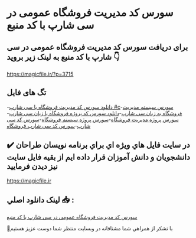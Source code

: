 # سورس کد مدیریت فروشگاه عمومی در سی شارپ با کد منبع

## برای دریافت سورس کد مدیریت فروشگاه عمومی در سی شارپ با کد منبع به لینک زیر بروید 👇

https://magicfile.ir/?p=3715

## تگ های فایل

-[دانلود سورس کد مدیریت فروشگاه با سی شارپ #c](https://magicfile.ir/product/%d9%85%d8%af%db%8c%d8%b1%db%8c%d8%aa-%d9%81%d8%b1%d9%88%d8%b4%da%af%d8%a7%d9%87-%d8%b9%d9%85%d9%88%d9%85%db%8c-%d8%af%d8%b1-%d8%b3%db%8c-%d8%b4%d8%a7%d8%b1%d9%be/)-[سورس سیستم مدیریت فروشگاه به زبان سی شارپ](https://magicfile.ir/product/%d9%85%d8%af%db%8c%d8%b1%db%8c%d8%aa-%d9%81%d8%b1%d9%88%d8%b4%da%af%d8%a7%d9%87-%d8%b9%d9%85%d9%88%d9%85%db%8c-%d8%af%d8%b1-%d8%b3%db%8c-%d8%b4%d8%a7%d8%b1%d9%be/)-[دانلود سورس کد پروژه فروشگاه با زبان سی شارپ](https://magicfile.ir/product/%d9%85%d8%af%db%8c%d8%b1%db%8c%d8%aa-%d9%81%d8%b1%d9%88%d8%b4%da%af%d8%a7%d9%87-%d8%b9%d9%85%d9%88%d9%85%db%8c-%d8%af%d8%b1-%d8%b3%db%8c-%d8%b4%d8%a7%d8%b1%d9%be/)-[سورس پروژه مدیریت فروشگاه](https://magicfile.ir/product/%d9%85%d8%af%db%8c%d8%b1%db%8c%d8%aa-%d9%81%d8%b1%d9%88%d8%b4%da%af%d8%a7%d9%87-%d8%b9%d9%85%d9%88%d9%85%db%8c-%d8%af%d8%b1-%d8%b3%db%8c-%d8%b4%d8%a7%d8%b1%d9%be/)-[سورس پروژه سیستم فروشگاه](https://magicfile.ir/product/%d9%85%d8%af%db%8c%d8%b1%db%8c%d8%aa-%d9%81%d8%b1%d9%88%d8%b4%da%af%d8%a7%d9%87-%d8%b9%d9%85%d9%88%d9%85%db%8c-%d8%af%d8%b1-%d8%b3%db%8c-%d8%b4%d8%a7%d8%b1%d9%be/)-[سورس کد سی شارپ](https://magicfile.ir/product/%d9%85%d8%af%db%8c%d8%b1%db%8c%d8%aa-%d9%81%d8%b1%d9%88%d8%b4%da%af%d8%a7%d9%87-%d8%b9%d9%85%d9%88%d9%85%db%8c-%d8%af%d8%b1-%d8%b3%db%8c-%d8%b4%d8%a7%d8%b1%d9%be/)-[سورس کد سی شارپ فروشگاه](https://magicfile.ir/product/%d9%85%d8%af%db%8c%d8%b1%db%8c%d8%aa-%d9%81%d8%b1%d9%88%d8%b4%da%af%d8%a7%d9%87-%d8%b9%d9%85%d9%88%d9%85%db%8c-%d8%af%d8%b1-%d8%b3%db%8c-%d8%b4%d8%a7%d8%b1%d9%be/)

## ✔️ در سايت فايل هاي ويژه اي براي برنامه نويسان طراحان دانشجويان و دانش آموزان قرار داده ايم از بقيه فايل سايت نيز ديدن فرماييد

https://magicfile.ir


## لينک دانلود اصلي 📥 :

[سورس کد مدیریت فروشگاه عمومی در سی شارپ با کد منبع](https://magicfile.ir/product/%d9%85%d8%af%db%8c%d8%b1%db%8c%d8%aa-%d9%81%d8%b1%d9%88%d8%b4%da%af%d8%a7%d9%87-%d8%b9%d9%85%d9%88%d9%85%db%8c-%d8%af%d8%b1-%d8%b3%db%8c-%d8%b4%d8%a7%d8%b1%d9%be/) 


🙏با تشکر از همراهي شما مشتاقانه در وبسایت منتظر شما دوست عزیز هستیم

